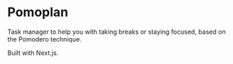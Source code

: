 
# Pomoplan

Task manager to help you with taking breaks or staying focused, based on the
Pomodero technique.

Built with Next.js.
